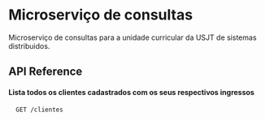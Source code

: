 # Microserviço de consultas

Microserviço de consultas para a unidade curricular da USJT de sistemas distribuidos.

## API Reference

#### Lista todos os clientes cadastrados com os seus respectivos ingressos

```http
  GET /clientes
```
